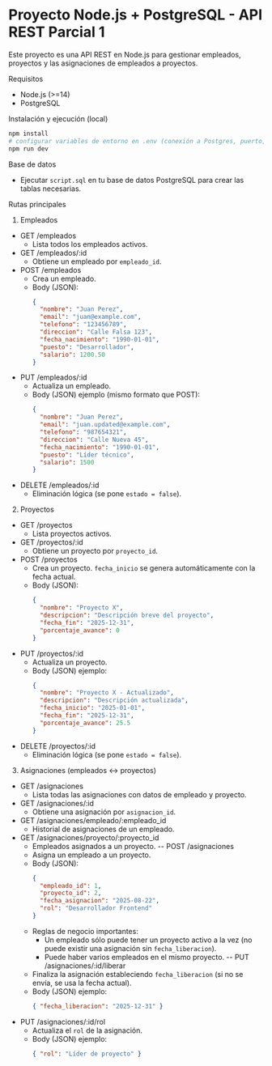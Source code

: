 # Proyecto Node.js + PostgreSQL - API REST Parcial 1

Este proyecto es una API REST en Node.js para gestionar empleados, proyectos y las asignaciones de empleados a proyectos.

Requisitos
- Node.js (>=14)
- PostgreSQL

Instalación y ejecución (local)
```powershell
npm install
# configurar variables de entorno en .env (conexión a Postgres, puerto, etc.)
npm run dev
```

Base de datos
- Ejecutar `script.sql` en tu base de datos PostgreSQL para crear las tablas necesarias.

Rutas principales

1) Empleados
- GET /empleados
  - Lista todos los empleados activos.
- GET /empleados/:id
  - Obtiene un empleado por `empleado_id`.
- POST /empleados
  - Crea un empleado.
  - Body (JSON):
    ```json
    {
      "nombre": "Juan Perez",
      "email": "juan@example.com",
      "telefono": "123456789",
      "direccion": "Calle Falsa 123",
      "fecha_nacimiento": "1990-01-01",
      "puesto": "Desarrollador",
      "salario": 1200.50
    }
    ```
- PUT /empleados/:id
  - Actualiza un empleado.
  - Body (JSON) ejemplo (mismo formato que POST):
    ```json
    {
      "nombre": "Juan Perez",
      "email": "juan.updated@example.com",
      "telefono": "987654321",
      "direccion": "Calle Nueva 45",
      "fecha_nacimiento": "1990-01-01",
      "puesto": "Líder técnico",
      "salario": 1500
    }
    ```
- DELETE /empleados/:id
  - Eliminación lógica (se pone `estado = false`).

2) Proyectos
- GET /proyectos
  - Lista proyectos activos.
- GET /proyectos/:id
  - Obtiene un proyecto por `proyecto_id`.
- POST /proyectos
  - Crea un proyecto. `fecha_inicio` se genera automáticamente con la fecha actual.
  - Body (JSON):
    ```json
    {
      "nombre": "Proyecto X",
      "descripcion": "Descripción breve del proyecto",
      "fecha_fin": "2025-12-31",
      "porcentaje_avance": 0
    }
    ```
- PUT /proyectos/:id
  - Actualiza un proyecto.
  - Body (JSON) ejemplo:
    ```json
    {
      "nombre": "Proyecto X - Actualizado",
      "descripcion": "Descripción actualizada",
      "fecha_inicio": "2025-01-01",
      "fecha_fin": "2025-12-31",
      "porcentaje_avance": 25.5
    }
    ```
- DELETE /proyectos/:id
  - Eliminación lógica (se pone `estado = false`).

3) Asignaciones (empleados <-> proyectos)
- GET /asignaciones
  - Lista todas las asignaciones con datos de empleado y proyecto.
- GET /asignaciones/:id
  - Obtiene una asignación por `asignacion_id`.
- GET /asignaciones/empleado/:empleado_id
  - Historial de asignaciones de un empleado.
- GET /asignaciones/proyecto/:proyecto_id
  - Empleados asignados a un proyecto.
-- POST /asignaciones
  - Asigna un empleado a un proyecto.
  - Body (JSON):
    ```json
    {
      "empleado_id": 1,
      "proyecto_id": 2,
      "fecha_asignacion": "2025-08-22",
      "rol": "Desarrollador Frontend"
    }
    ```
  - Reglas de negocio importantes:
    - Un empleado sólo puede tener un proyecto activo a la vez (no puede existir una asignación sin `fecha_liberacion`).
    - Puede haber varios empleados en el mismo proyecto.
-- PUT /asignaciones/:id/liberar
  - Finaliza la asignación estableciendo `fecha_liberacion` (si no se envía, se usa la fecha actual).
  - Body (JSON) ejemplo:
    ```json
    { "fecha_liberacion": "2025-12-31" }
    ```
- PUT /asignaciones/:id/rol
  - Actualiza el `rol` de la asignación.
  - Body (JSON) ejemplo:
    ```json
    { "rol": "Líder de proyecto" }
    ```
